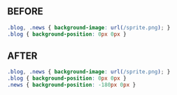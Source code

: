 ## BEFORE

```css
.blog, .news { background-image: url(/sprite.png); }
.blog { background-position: 0px 0px }
```

## AFTER
```css
.blog, .news { background-image: url(/sprite.png); }
.blog { background-position: 0px 0px }
.news { background-position: -180px 0px }
```
